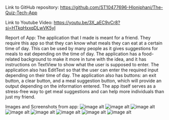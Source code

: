 Link to GitHub repository: https://github.com/ST10477696-Hloniphani/The-Quiz-Tech-App

Link to Youtube Video: https://youtu.be/3X_aEC9vCr8?si=HTkqHxxqDLwVK5yI

Report of App: The application that I made is meant for a friend. They require this app so that they can know what meals they can eat at a certain time of day. This can be used by many people as it gives suggestions for meals to eat depending on the time of day. The application has a food-related background to make it more in tune with the idea, and it has instructions on TextView to show what the user is supposed to enter. The application also has EditText so that the user can enter the required input depending on their time of day. The application also has buttons: an exit button, a clear button, and a meal suggestion button, which will provide an output depending on the information entered. The app itself serves as a stress-free way to get meal suggestions and can help more individuals than just my friend.


Images and Screenshots from app: 
![image alt](https://github.com/ST10477696-Hloniphani/The-Quiz-Tech-App/blob/534b343fca604b0afe6cf64d0aea76b336d5e95a/screenshot1.png)
![image alt](https://github.com/ST10477696-Hloniphani/The-Quiz-Tech-App/blob/534b343fca604b0afe6cf64d0aea76b336d5e95a/screenshot2.png)
![image alt](https://github.com/ST10477696-Hloniphani/The-Quiz-Tech-App/blob/534b343fca604b0afe6cf64d0aea76b336d5e95a/screenshot3.png)
![image alt](https://github.com/ST10477696-Hloniphani/The-Quiz-Tech-App/blob/534b343fca604b0afe6cf64d0aea76b336d5e95a/screenshot4.png)
![image alt](https://github.com/ST10477696-Hloniphani/The-Quiz-Tech-App/blob/534b343fca604b0afe6cf64d0aea76b336d5e95a/screenshot5.png)
![image alt](https://github.com/ST10477696-Hloniphani/The-Quiz-Tech-App/blob/534b343fca604b0afe6cf64d0aea76b336d5e95a/screenshot6.png)
![image alt](https://github.com/ST10477696-Hloniphani/The-Quiz-Tech-App/blob/534b343fca604b0afe6cf64d0aea76b336d5e95a/screenshot7.png)
![image alt](https://github.com/ST10477696-Hloniphani/The-Quiz-Tech-App/blob/534b343fca604b0afe6cf64d0aea76b336d5e95a/screenshot8.png)
